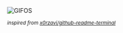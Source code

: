<div align="justify">
<picture>
    <source media="(prefers-color-scheme: dark)" srcset="https://i.ibb.co/FLj9P3fG/output-gif.gif">
    <source media="(prefers-color-scheme: light)" srcset="https://i.ibb.co/FLj9P3fG/output-gif.gif">
    <img alt="GIFOS" src="https://i.ibb.co/FLj9P3fG/output-gif.gif">
</picture>

<sub><i>inspired from [x0rzavi/github-readme-terminal](https://github.com/x0rzavi/github-readme-terminal)</i></sub>

</div>

<!-- Image deletion URL: https://ibb.co/S492Ly1q/03148f68e731af7a5f0156c2c54beb90 -->